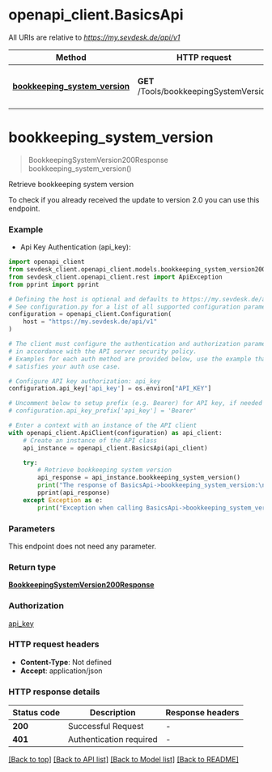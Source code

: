 # openapi_client.BasicsApi

All URIs are relative to *https://my.sevdesk.de/api/v1*

Method | HTTP request | Description
------------- | ------------- | -------------
[**bookkeeping_system_version**](BasicsApi.md#bookkeeping_system_version) | **GET** /Tools/bookkeepingSystemVersion | Retrieve bookkeeping system version


# **bookkeeping_system_version**
> BookkeepingSystemVersion200Response bookkeeping_system_version()

Retrieve bookkeeping system version

To check if you already received the update to version 2.0 you can use this endpoint.

### Example

* Api Key Authentication (api_key):

```python
import openapi_client
from sevdesk_client.openapi_client.models.bookkeeping_system_version200_response import BookkeepingSystemVersion200Response
from sevdesk_client.openapi_client.rest import ApiException
from pprint import pprint

# Defining the host is optional and defaults to https://my.sevdesk.de/api/v1
# See configuration.py for a list of all supported configuration parameters.
configuration = openapi_client.Configuration(
    host = "https://my.sevdesk.de/api/v1"
)

# The client must configure the authentication and authorization parameters
# in accordance with the API server security policy.
# Examples for each auth method are provided below, use the example that
# satisfies your auth use case.

# Configure API key authorization: api_key
configuration.api_key['api_key'] = os.environ["API_KEY"]

# Uncomment below to setup prefix (e.g. Bearer) for API key, if needed
# configuration.api_key_prefix['api_key'] = 'Bearer'

# Enter a context with an instance of the API client
with openapi_client.ApiClient(configuration) as api_client:
    # Create an instance of the API class
    api_instance = openapi_client.BasicsApi(api_client)

    try:
        # Retrieve bookkeeping system version
        api_response = api_instance.bookkeeping_system_version()
        print("The response of BasicsApi->bookkeeping_system_version:\n")
        pprint(api_response)
    except Exception as e:
        print("Exception when calling BasicsApi->bookkeeping_system_version: %s\n" % e)
```



### Parameters

This endpoint does not need any parameter.

### Return type

[**BookkeepingSystemVersion200Response**](BookkeepingSystemVersion200Response.md)

### Authorization

[api_key](../README.md#api_key)

### HTTP request headers

 - **Content-Type**: Not defined
 - **Accept**: application/json

### HTTP response details

| Status code | Description | Response headers |
|-------------|-------------|------------------|
**200** | Successful Request |  -  |
**401** | Authentication required |  -  |

[[Back to top]](#) [[Back to API list]](../README.md#documentation-for-api-endpoints) [[Back to Model list]](../README.md#documentation-for-models) [[Back to README]](../README.md)

